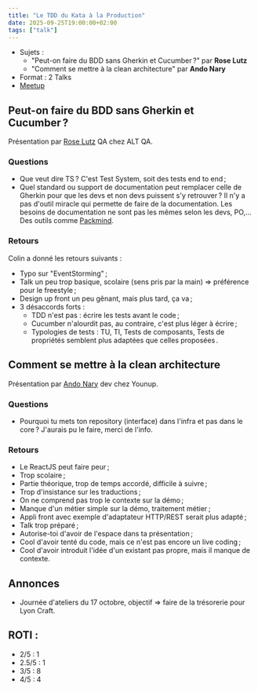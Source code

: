 ```yaml
---
title: "Le TDD du Kata à la Production"
date: 2025-09-25T19:00:00+02:00
tags: ["talk"]
---
```


- Sujets :
  - "Peut-on faire du BDD sans Gherkin et Cucumber ?" par __Rose Lutz__
  - "Comment se mettre à la clean architecture" par __Ando Nary__
- Format : 2 Talks
- [Meetup](https://www.meetup.com/software-craftsmanship-lyon/events/310664878)


## Peut-on faire du BDD sans Gherkin et Cucumber ?

Présentation par [Rose Lutz](https://fr.linkedin.com/in/rose-lutz) QA chez ALT QA.

### Questions

* Que veut dire TS ? C'est Test System, soit des tests end to end ;
* Quel standard ou support de documentation peut remplacer celle de Gherkin pour que les devs et non devs puissent s'y retrouver ? Il n'y a pas d'outil miracle qui permette de faire de la documentation. Les besoins de documentation ne sont pas les mêmes selon les devs, PO,… Des outils comme [Packmind](https://packmind.com/).

### Retours

Colin a donné les retours suivants :

* Typo sur "EventStorming" ;
* Talk un peu trop basique, scolaire (sens pris par la main) => préférence pour le freestyle ;
* Design up front un peu gênant, mais plus tard, ça va ;
* 3 désaccords forts :
  * TDD n'est pas : écrire les tests avant le code ;
  * Cucumber n'alourdit pas, au contraire, c'est plus léger à écrire ;
  * Typologies de tests : TU, TI, Tests de composants, Tests de propriétés semblent plus adaptées que celles proposées .

## Comment se mettre à la clean architecture

Présentation par [Ando Nary](https://fr.linkedin.com/in/ando-nary-964907165) dev chez Younup.

### Questions

* Pourquoi tu mets ton repository (interface) dans l'infra et pas dans le core ? J'aurais pu le faire, merci de l'info.

### Retours

* Le ReactJS peut faire peur ;
* Trop scolaire ;
* Partie théorique, trop de temps accordé, difficile à suivre ;
* Trop d'insistance sur les traductions ;
* On ne comprend pas trop le contexte sur la démo ;
* Manque d'un métier simple sur la démo, traitement métier ;
* Appli front avec exemple d'adaptateur HTTP/REST serait plus adapté ;
* Talk trop préparé ;
* Autorise-toi d'avoir de l'espace dans ta présentation ;
* Cool d'avoir tenté du code, mais ce n'est pas encore un live coding ;
* Cool d'avoir introduit l'idée d'un existant pas propre, mais il manque de contexte.

## Annonces

* Journée d'ateliers du 17 octobre, objectif => faire de la trésorerie pour Lyon Craft.

## ROTI :

- 2/5 : 1
- 2.5/5 : 1
- 3/5 : 8
- 4/5 : 4
